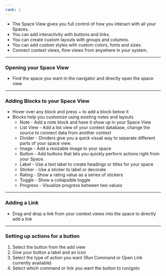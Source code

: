 ```yaml
---
rank: 1
---
```

- The Space View gives you full control of how you interact with all your Spaces. 
- You can add interactivity with buttons and links. 
- You can create custom layouts with groups and columns. 
- You can add custom styles with custom colors, fonts and sizes. 
- Connect context views, flow views from anywhere in your system. 

---
### Opening your Space View

- Find the space you want in the navigator and directly open the space view

---
### Adding Blocks to your Space View

- Hover over any block and press + to add a block below it
- Blocks help you customize using existing notes and layouts
	- Note - Add a note block and have it show up in your Space View
	- List View - Add a list view of your context database, change the source to connect data from another context
	- Divider - Dividers give you a quick visual way to separate different parts of your space view. 
	- Image - Add a resizable image to your space
	- Button - Add buttons that lets you quickly perform actions right from your Space. 
	- Label - Use a text label to create headings or titles for your space
	- Sticker - Use a sticker to label or decorate
	- Rating - Show a rating value as a series of stickers
	- Toggle - Show a collapsible toggle
	- Progress - Visualize progress between two values

---
### Adding a Link

- Drag and drop a link from your context views into the space to directly add a link

---
### Setting up actions for a button

1. Select the button from the add view
2. Give your button a label and an icon
3. Select the type of action you want (Run Command or Open Link currently available)
4. Select which command or link you want the button to run/goto
